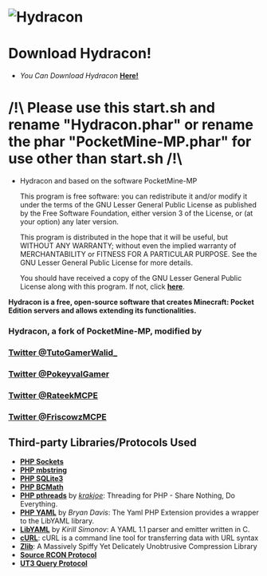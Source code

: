 # ![Hydracon](http://realisticpocket.eu/Hydracon.png)

# Download Hydracon!
 - _You Can Download Hydracon_ __[Here!](https://github.com/E-DevPM/Stable-Phar-Hydracon/)__

# /!\ Please use this start.sh and rename "Hydracon.phar" or rename the phar "PocketMine-MP.phar" for use other  than start.sh  /!\

- Hydracon and based on the software PocketMine-MP

	This program is free software: you can redistribute it and/or modify
	it under the terms of the GNU Lesser General Public License as published by
	the Free Software Foundation, either version 3 of the License, or
	(at your option) any later version.

	This program is distributed in the hope that it will be useful,
	but WITHOUT ANY WARRANTY; without even the implied warranty of
	MERCHANTABILITY or FITNESS FOR A PARTICULAR PURPOSE.  See the
	GNU Lesser General Public License for more details.

	You should have received a copy of the GNU Lesser General Public License
	along with this program.  If not, click __[here](http://www.gnu.org/licenses/)__.

__Hydracon is a free, open-source software that creates Minecraft: Pocket Edition servers and allows extending its functionalities.__

### Hydracon, a fork of PocketMine-MP, modified by

### [Twitter @TutoGamerWalid_](https://twitter.com/TutoGamerWalid/)

### [Twitter @PokeyvalGamer](https://twitter.com/PokeyvalGamer/)

### [Twitter @RateekMCPE](https://twitter.com/RateekMCPE/)

### [Twitter @FriscowzMCPE](https://twitter.com/FRISCOWZMCPE/)

## Third-party Libraries/Protocols Used
* __[PHP Sockets](http://php.net/manual/en/book.sockets.php)__
* __[PHP mbstring](http://php.net/manual/en/book.mbstring.php)__
* __[PHP SQLite3](http://php.net/manual/en/book.sqlite3.php)__
* __[PHP BCMath](http://php.net/manual/en/book.bc.php)__
* __[PHP pthreads](http://pthreads.org/)__ by _[krakjoe](https://github.com/krakjoe)_: Threading for PHP - Share Nothing, Do Everything.
* __[PHP YAML](https://code.google.com/p/php-yaml/)__ by _Bryan Davis_: The Yaml PHP Extension provides a wrapper to the LibYAML library.
* __[LibYAML](http://pyyaml.org/wiki/LibYAML)__ by _Kirill Simonov_: A YAML 1.1 parser and emitter written in C.
* __[cURL](http://curl.haxx.se/)__: cURL is a command line tool for transferring data with URL syntax
* __[Zlib](http://www.zlib.net/)__: A Massively Spiffy Yet Delicately Unobtrusive Compression Library
* __[Source RCON Protocol](https://developer.valvesoftware.com/wiki/Source_RCON_Protocol)__
* __[UT3 Query Protocol](http://wiki.unrealadmin.org/UT3_query_protocol)__
